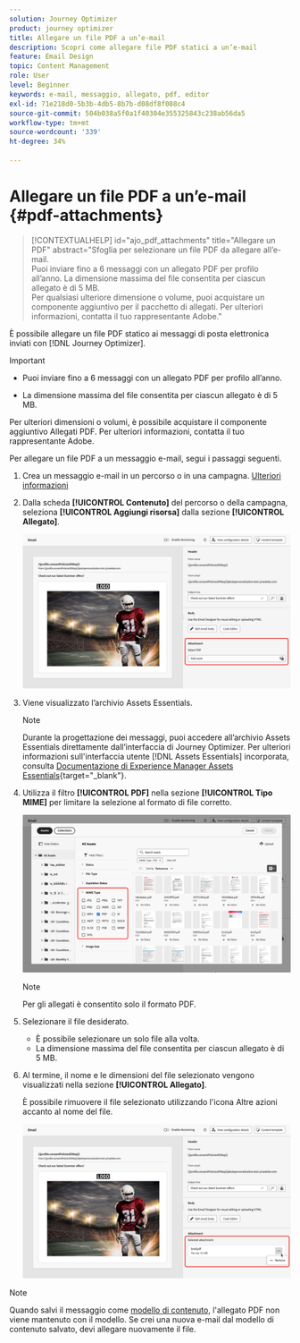 ```yaml
---
solution: Journey Optimizer
product: journey optimizer
title: Allegare un file PDF a un’e-mail
description: Scopri come allegare file PDF statici a un’e-mail
feature: Email Design
topic: Content Management
role: User
level: Beginner
keywords: e-mail, messaggio, allegato, pdf, editor
exl-id: 71e218d0-5b3b-4db5-8b7b-d08df8f088c4
source-git-commit: 504b038a5f0a1f40304e355325843c238ab56da5
workflow-type: tm+mt
source-wordcount: '339'
ht-degree: 34%

---
```


# Allegare un file PDF a un’e-mail {#pdf-attachments}

>[!CONTEXTUALHELP]
>id="ajo_pdf_attachments"
>title="Allegare un PDF"
>abstract="Sfoglia per selezionare un file PDF da allegare all’e-mail.</br>Puoi inviare fino a 6 messaggi con un allegato PDF per profilo all’anno. La dimensione massima del file consentita per ciascun allegato è di 5 MB.</br>Per qualsiasi ulteriore dimensione o volume, puoi acquistare un componente aggiuntivo per il pacchetto di allegati. Per ulteriori informazioni, contatta il tuo rappresentante Adobe."

È possibile allegare un file PDF statico ai messaggi di posta elettronica inviati con [!DNL Journey Optimizer].

>[!IMPORTANT]
>
>* Puoi inviare fino a 6 messaggi con un allegato PDF per profilo all’anno.
>
>* La dimensione massima del file consentita per ciascun allegato è di 5 MB.
>
>Per ulteriori dimensioni o volumi, è possibile acquistare il componente aggiuntivo Allegati PDF. Per ulteriori informazioni, contatta il tuo rappresentante Adobe.

Per allegare un file PDF a un messaggio e-mail, segui i passaggi seguenti.

1. Crea un messaggio e-mail in un percorso o in una campagna. [Ulteriori informazioni](create-email.md)

1. Dalla scheda **[!UICONTROL Contenuto]** del percorso o della campagna, seleziona **[!UICONTROL Aggiungi risorsa]** dalla sezione **[!UICONTROL Allegato]**.

   ![](assets/email-select-pdf.png)

1. Viene visualizzato l’archivio Assets Essentials.

   >[!NOTE]
   >
   >Durante la progettazione dei messaggi, puoi accedere all’archivio Assets Essentials direttamente dall’interfaccia di Journey Optimizer. Per ulteriori informazioni sull&#39;interfaccia utente [!DNL Assets Essentials] incorporata, consulta [Documentazione di Experience Manager Assets Essentials](https://experienceleague.adobe.com/docs/experience-manager-assets-essentials/help/introduction.html?lang=it){target="_blank"}.

1. Utilizza il filtro **[!UICONTROL PDF]** nella sezione **[!UICONTROL Tipo MIME]** per limitare la selezione al formato di file corretto.

   ![](assets/email-assets-pdf.png)

   >[!NOTE]
   >
   >Per gli allegati è consentito solo il formato PDF.

1. Selezionare il file desiderato.

   * È possibile selezionare un solo file alla volta.
   * La dimensione massima del file consentita per ciascun allegato è di 5 MB.

1. Al termine, il nome e le dimensioni del file selezionato vengono visualizzati nella sezione **[!UICONTROL Allegato]**.

   È possibile rimuovere il file selezionato utilizzando l&#39;icona Altre azioni accanto al nome del file.

   ![](assets/email-remove-attachment.png)

>[!NOTE]
>
>Quando salvi il messaggio come [modello di contenuto](../content-management/create-content-templates.md), l&#39;allegato PDF non viene mantenuto con il modello. Se crei una nuova e-mail dal modello di contenuto salvato, devi allegare nuovamente il file.
